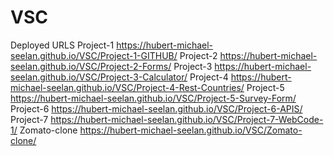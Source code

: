 # VSC
Deployed URLS
Project-1 https://hubert-michael-seelan.github.io/VSC/Project-1-GITHUB/
Project-2 https://hubert-michael-seelan.github.io/VSC/Project-2-Forms/
Project-3 https://hubert-michael-seelan.github.io/VSC/Project-3-Calculator/
Project-4 https://hubert-michael-seelan.github.io/VSC/Project-4-Rest-Countries/
Project-5 https://hubert-michael-seelan.github.io/VSC/Project-5-Survey-Form/
Project-6 https://hubert-michael-seelan.github.io/VSC/Project-6-APIS/
Project-7 https://hubert-michael-seelan.github.io/VSC/Project-7-WebCode-1/
Zomato-clone https://hubert-michael-seelan.github.io/VSC/Zomato-clone/
